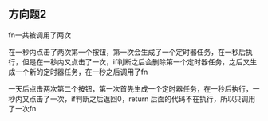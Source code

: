 ## 方向题2
fn一共被调用了两次 

在一秒内点击了两次第一个按钮，第一次会生成了一个定时器任务，在一秒后执行，但是在一秒内又点击了一次，if判断之后会删除第一个定时器任务，之后又生成一个新的定时器任务，在一秒之后调用了fn

一天后点击两次第二个按钮，第一次首先生成一个定时器任务，在一秒后执行，一秒内又点击了一次，if判断之后返回0，return 后面的代码不在执行，所以只调用了一次fn